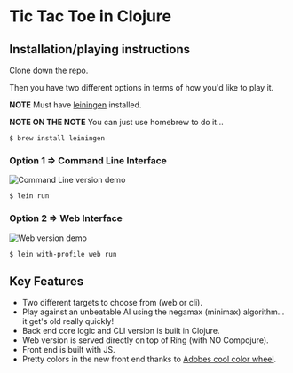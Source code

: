 # Tic Tac Toe in Clojure

## Installation/playing instructions

Clone down the repo.

Then you have two different options in terms of how you'd like to play it.

**NOTE** Must have [leiningen](https://leiningen.org/) installed.

**NOTE ON THE NOTE** You can just use homebrew to do it...

`$ brew install leiningen`

### Option 1 => Command Line Interface

![Command Line version demo](http://g.recordit.co/7PdbfFtoZX.gif)

`$ lein run`

### Option 2 => Web Interface

![Web version demo](http://g.recordit.co/c6181v5IFn.gif)

`$ lein with-profile web run`

## Key Features

* Two different targets to choose from (web or cli).
* Play against an unbeatable AI using the negamax (minimax) algorithm... it get's old really quickly!
* Back end core logic and CLI version is built in Clojure.
* Web version is served directly on top of Ring (with NO Compojure).
* Front end is built with JS.
* Pretty colors in the new front end thanks to [Adobes cool color wheel](https://color.adobe.com/create/color-wheel/).
